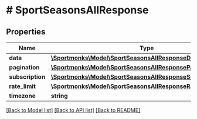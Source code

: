 # # SportSeasonsAllResponse

## Properties

Name | Type | Description | Notes
------------ | ------------- | ------------- | -------------
**data** | [**\Sportmonks\Model\SportSeasonsAllResponseDataInner[]**](SportSeasonsAllResponseDataInner.md) |  | [optional]
**pagination** | [**\Sportmonks\Model\SportSeasonsAllResponsePagination**](SportSeasonsAllResponsePagination.md) |  | [optional]
**subscription** | [**\Sportmonks\Model\SportSeasonsAllResponseSubscriptionInner[]**](SportSeasonsAllResponseSubscriptionInner.md) |  | [optional]
**rate_limit** | [**\Sportmonks\Model\SportSeasonsAllResponseRateLimit**](SportSeasonsAllResponseRateLimit.md) |  | [optional]
**timezone** | **string** |  | [optional]

[[Back to Model list]](../../README.md#models) [[Back to API list]](../../README.md#endpoints) [[Back to README]](../../README.md)
